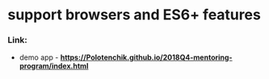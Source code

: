 # support browsers and ES6+ features

### Link: 
* demo app - **https://Polotenchik.github.io/2018Q4-mentoring-program/index.html**